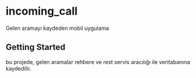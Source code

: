 # incoming_call

Gelen aramayı kaydeden mobil uygulama

## Getting Started

bu projede, gelen aramalar rehbere ve rest servis aracılığı ile veritabanına kaydedilir.